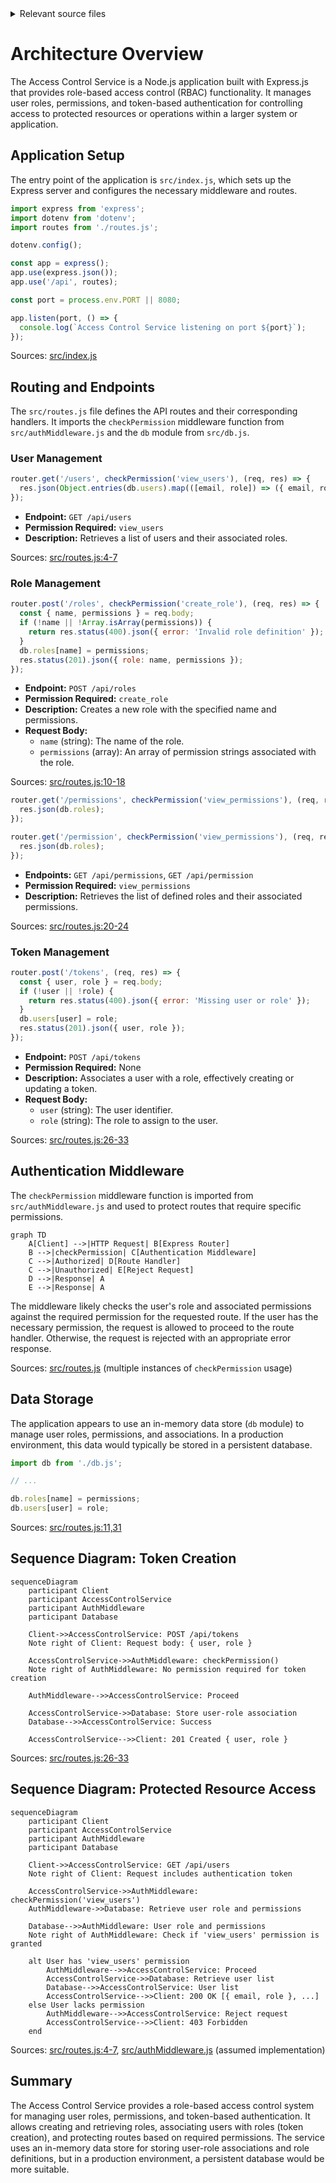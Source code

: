 <details>
<summary>Relevant source files</summary>

The following files were used as context for generating this wiki page:

- [src/index.js](https://github.com/agattani123/access-control-service/blob/main/src/index.js)
- [src/routes.js](https://github.com/agattani123/access-control-service/blob/main/src/routes.js)
- [src/authMiddleware.js](https://github.com/agattani123/access-control-service/blob/main/src/authMiddleware.js) (assumed to exist based on import)
- [src/db.js](https://github.com/agattani123/access-control-service/blob/main/src/db.js) (assumed to exist based on import)

</details>

# Architecture Overview

The Access Control Service is a Node.js application built with Express.js that provides role-based access control (RBAC) functionality. It manages user roles, permissions, and token-based authentication for controlling access to protected resources or operations within a larger system or application.

## Application Setup

The entry point of the application is `src/index.js`, which sets up the Express server and configures the necessary middleware and routes.

```javascript
import express from 'express';
import dotenv from 'dotenv';
import routes from './routes.js';

dotenv.config();

const app = express();
app.use(express.json());
app.use('/api', routes);

const port = process.env.PORT || 8080;

app.listen(port, () => {
  console.log(`Access Control Service listening on port ${port}`);
});
```

Sources: [src/index.js](https://github.com/agattani123/access-control-service/blob/main/src/index.js)

## Routing and Endpoints

The `src/routes.js` file defines the API routes and their corresponding handlers. It imports the `checkPermission` middleware function from `src/authMiddleware.js` and the `db` module from `src/db.js`.

### User Management

```javascript
router.get('/users', checkPermission('view_users'), (req, res) => {
  res.json(Object.entries(db.users).map(([email, role]) => ({ email, role })));
});
```

- **Endpoint:** `GET /api/users`
- **Permission Required:** `view_users`
- **Description:** Retrieves a list of users and their associated roles.

Sources: [src/routes.js:4-7](https://github.com/agattani123/access-control-service/blob/main/src/routes.js#L4-L7)

### Role Management

```javascript
router.post('/roles', checkPermission('create_role'), (req, res) => {
  const { name, permissions } = req.body;
  if (!name || !Array.isArray(permissions)) {
    return res.status(400).json({ error: 'Invalid role definition' });
  }
  db.roles[name] = permissions;
  res.status(201).json({ role: name, permissions });
});
```

- **Endpoint:** `POST /api/roles`
- **Permission Required:** `create_role`
- **Description:** Creates a new role with the specified name and permissions.
- **Request Body:**
  - `name` (string): The name of the role.
  - `permissions` (array): An array of permission strings associated with the role.

Sources: [src/routes.js:10-18](https://github.com/agattani123/access-control-service/blob/main/src/routes.js#L10-L18)

```javascript
router.get('/permissions', checkPermission('view_permissions'), (req, res) => {
  res.json(db.roles);
});

router.get('/permission', checkPermission('view_permissions'), (req, res) => {
  res.json(db.roles);
});
```

- **Endpoints:** `GET /api/permissions`, `GET /api/permission`
- **Permission Required:** `view_permissions`
- **Description:** Retrieves the list of defined roles and their associated permissions.

Sources: [src/routes.js:20-24](https://github.com/agattani123/access-control-service/blob/main/src/routes.js#L20-L24)

### Token Management

```javascript
router.post('/tokens', (req, res) => {
  const { user, role } = req.body;
  if (!user || !role) {
    return res.status(400).json({ error: 'Missing user or role' });
  }
  db.users[user] = role;
  res.status(201).json({ user, role });
});
```

- **Endpoint:** `POST /api/tokens`
- **Permission Required:** None
- **Description:** Associates a user with a role, effectively creating or updating a token.
- **Request Body:**
  - `user` (string): The user identifier.
  - `role` (string): The role to assign to the user.

Sources: [src/routes.js:26-33](https://github.com/agattani123/access-control-service/blob/main/src/routes.js#L26-L33)

## Authentication Middleware

The `checkPermission` middleware function is imported from `src/authMiddleware.js` and used to protect routes that require specific permissions.

```mermaid
graph TD
    A[Client] -->|HTTP Request| B[Express Router]
    B -->|checkPermission| C[Authentication Middleware]
    C -->|Authorized| D[Route Handler]
    C -->|Unauthorized| E[Reject Request]
    D -->|Response| A
    E -->|Response| A
```

The middleware likely checks the user's role and associated permissions against the required permission for the requested route. If the user has the necessary permission, the request is allowed to proceed to the route handler. Otherwise, the request is rejected with an appropriate error response.

Sources: [src/routes.js](https://github.com/agattani123/access-control-service/blob/main/src/routes.js) (multiple instances of `checkPermission` usage)

## Data Storage

The application appears to use an in-memory data store (`db` module) to manage user roles, permissions, and associations. In a production environment, this data would typically be stored in a persistent database.

```javascript
import db from './db.js';

// ...

db.roles[name] = permissions;
db.users[user] = role;
```

Sources: [src/routes.js:11,31](https://github.com/agattani123/access-control-service/blob/main/src/routes.js#L11,L31)

## Sequence Diagram: Token Creation

```mermaid
sequenceDiagram
    participant Client
    participant AccessControlService
    participant AuthMiddleware
    participant Database

    Client->>AccessControlService: POST /api/tokens
    Note right of Client: Request body: { user, role }

    AccessControlService->>AuthMiddleware: checkPermission()
    Note right of AuthMiddleware: No permission required for token creation

    AuthMiddleware-->>AccessControlService: Proceed

    AccessControlService->>Database: Store user-role association
    Database-->>AccessControlService: Success

    AccessControlService-->>Client: 201 Created { user, role }
```

Sources: [src/routes.js:26-33](https://github.com/agattani123/access-control-service/blob/main/src/routes.js#L26-L33)

## Sequence Diagram: Protected Resource Access

```mermaid
sequenceDiagram
    participant Client
    participant AccessControlService
    participant AuthMiddleware
    participant Database

    Client->>AccessControlService: GET /api/users
    Note right of Client: Request includes authentication token

    AccessControlService->>AuthMiddleware: checkPermission('view_users')
    AuthMiddleware->>Database: Retrieve user role and permissions

    Database-->>AuthMiddleware: User role and permissions
    Note right of AuthMiddleware: Check if 'view_users' permission is granted

    alt User has 'view_users' permission
        AuthMiddleware-->>AccessControlService: Proceed
        AccessControlService->>Database: Retrieve user list
        Database-->>AccessControlService: User list
        AccessControlService-->>Client: 200 OK [{ email, role }, ...]
    else User lacks permission
        AuthMiddleware-->>AccessControlService: Reject request
        AccessControlService-->>Client: 403 Forbidden
    end
```

Sources: [src/routes.js:4-7](https://github.com/agattani123/access-control-service/blob/main/src/routes.js#L4-L7), [src/authMiddleware.js](https://github.com/agattani123/access-control-service/blob/main/src/authMiddleware.js) (assumed implementation)

## Summary

The Access Control Service provides a role-based access control system for managing user roles, permissions, and token-based authentication. It allows creating and retrieving roles, associating users with roles (token creation), and protecting routes based on required permissions. The service uses an in-memory data store for storing user-role associations and role definitions, but in a production environment, a persistent database would be more suitable.